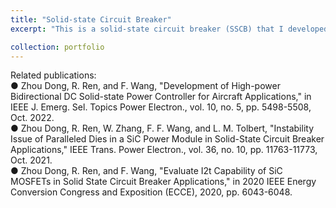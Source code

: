 ```yaml
---
title: "Solid-state Circuit Breaker"
excerpt: "This is a solid-state circuit breaker (SSCB) that I developed in 2022. #UTK <br/> <img src='/images/SSPC.png'> <br/> It is also called solid-state power controller in aircraft applications. I designed and developed the liquid-cooled 1 kV 500 A SSPC with an efficiency of 99.51% and a specific power of 112.4 kW/kg, which significantly suppasses the state-of-the-art value of 82 kW/kg. I also performed analysis and proposed solutions for the parallel instability issue of multi-die paralleled SiC power module and addressed the high clamping ratio of high power TVS diodes."

collection: portfolio
---
```


Related publications:<br/>
●	Zhou Dong, R. Ren, and F. Wang, "Development of High-power Bidirectional DC Solid-state Power Controller for Aircraft Applications," in IEEE J. Emerg. Sel. Topics Power Electron., vol. 10, no. 5, pp. 5498-5508, Oct. 2022.<br/>
●	Zhou Dong, R. Ren, W. Zhang, F. F. Wang, and L. M. Tolbert, "Instability Issue of Paralleled Dies in a SiC Power Module in Solid-State Circuit Breaker Applications," IEEE Trans. Power Electron., vol. 36, no. 10, pp. 11763-11773, Oct. 2021.<br/>
●	Zhou Dong, R. Ren, and F. Wang, "Evaluate I2t Capability of SiC MOSFETs in Solid State Circuit Breaker Applications," in 2020 IEEE Energy Conversion Congress and Exposition (ECCE), 2020, pp. 6043-6048.<br/>
